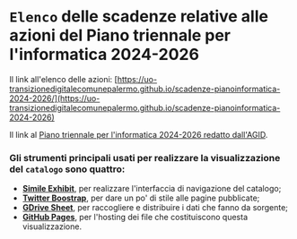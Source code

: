 # `Elenco` delle scadenze relative alle azioni del Piano triennale per l'informatica 2024-2026

Il link all'elenco delle azioni: [https://uo-transizionedigitalecomunepalermo.github.io/scadenze-pianoinformatica-2024-2026/](https://uo-transizionedigitalecomunepalermo.github.io/scadenze-pianoinformatica-2024-2026)

Il link al [Piano triennale per l'informatica 2024-2026 redatto dall'AGID](https://docs.italia.it/italia/piano-triennale-ict/pianotriennale-ict-doc/it/2024-2026/index.html).

### Gli strumenti principali usati per realizzare la visualizzazione del `catalogo` sono quattro:
- [**Simile Exhibit**](http://www.simile-widgets.org/exhibit3/), per realizzare l'interfaccia di navigazione del catalogo;
- [**Twitter Boostrap**](http://getbootstrap.com/), per dare un po' di stile alle pagine pubblicate;
- [**GDrive Sheet**](https://www.google.com/sheets/about/), per raccogliere e distribuire i dati che fanno da sorgente;
- [**GitHub Pages**](https://pages.github.com/), per l'hosting dei file che costituiscono questa visualizzazione.
